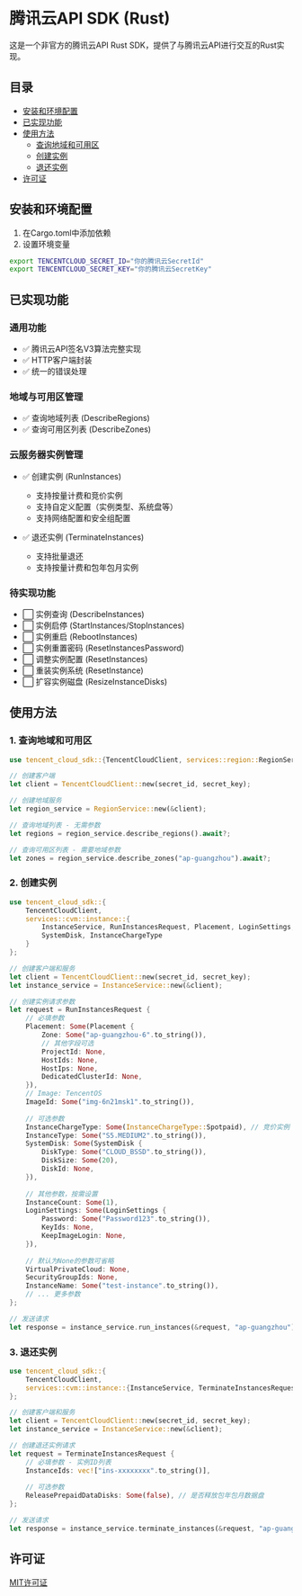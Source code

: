 # 腾讯云API SDK (Rust)

这是一个非官方的腾讯云API Rust SDK，提供了与腾讯云API进行交互的Rust实现。

## 目录

- [安装和环境配置](#安装和环境配置)
- [已实现功能](#已实现功能)
- [使用方法](#使用方法)
  - [查询地域和可用区](#1-查询地域和可用区)
  - [创建实例](#2-创建实例)
  - [退还实例](#3-退还实例)
- [许可证](#许可证)

## 安装和环境配置

1. 在Cargo.toml中添加依赖
2. 设置环境变量

```bash
export TENCENTCLOUD_SECRET_ID="你的腾讯云SecretId"
export TENCENTCLOUD_SECRET_KEY="你的腾讯云SecretKey"
```

## 已实现功能

### 通用功能

- ✅ 腾讯云API签名V3算法完整实现
- ✅ HTTP客户端封装
- ✅ 统一的错误处理

### 地域与可用区管理

- ✅ 查询地域列表 (DescribeRegions)
- ✅ 查询可用区列表 (DescribeZones)

### 云服务器实例管理

- ✅ 创建实例 (RunInstances)
  - 支持按量计费和竞价实例
  - 支持自定义配置（实例类型、系统盘等）
  - 支持网络配置和安全组配置
  
- ✅ 退还实例 (TerminateInstances)
  - 支持批量退还
  - 支持按量计费和包年包月实例

### 待实现功能

- ⬜ 实例查询 (DescribeInstances)
- ⬜ 实例启停 (StartInstances/StopInstances)
- ⬜ 实例重启 (RebootInstances)
- ⬜ 实例重置密码 (ResetInstancesPassword)
- ⬜ 调整实例配置 (ResetInstances)
- ⬜ 重装实例系统 (ResetInstance)
- ⬜ 扩容实例磁盘 (ResizeInstanceDisks)

## 使用方法

### 1. 查询地域和可用区

```rust
use tencent_cloud_sdk::{TencentCloudClient, services::region::RegionService};

// 创建客户端
let client = TencentCloudClient::new(secret_id, secret_key);

// 创建地域服务
let region_service = RegionService::new(&client);

// 查询地域列表 - 无需参数
let regions = region_service.describe_regions().await?;

// 查询可用区列表 - 需要地域参数
let zones = region_service.describe_zones("ap-guangzhou").await?;
```

### 2. 创建实例

```rust
use tencent_cloud_sdk::{
    TencentCloudClient,
    services::cvm::instance::{
        InstanceService, RunInstancesRequest, Placement, LoginSettings,
        SystemDisk, InstanceChargeType
    }
};

// 创建客户端和服务
let client = TencentCloudClient::new(secret_id, secret_key);
let instance_service = InstanceService::new(&client);

// 创建实例请求参数
let request = RunInstancesRequest {
    // 必填参数
    Placement: Some(Placement {
        Zone: Some("ap-guangzhou-6".to_string()),
        // 其他字段可选
        ProjectId: None,
        HostIds: None,
        HostIps: None,
        DedicatedClusterId: None,
    }),
    // Image: TencentOS
    ImageId: Some("img-6n21msk1".to_string()),
    
    // 可选参数
    InstanceChargeType: Some(InstanceChargeType::Spotpaid), // 竞价实例
    InstanceType: Some("S5.MEDIUM2".to_string()),
    SystemDisk: Some(SystemDisk {
        DiskType: Some("CLOUD_BSSD".to_string()),
        DiskSize: Some(20),
        DiskId: None,
    }),
    
    // 其他参数，按需设置
    InstanceCount: Some(1),
    LoginSettings: Some(LoginSettings {
        Password: Some("Password123".to_string()),
        KeyIds: None,
        KeepImageLogin: None,
    }),
    
    // 默认为None的参数可省略
    VirtualPrivateCloud: None,
    SecurityGroupIds: None,
    InstanceName: Some("test-instance".to_string()),
    // ... 更多参数
};

// 发送请求
let response = instance_service.run_instances(&request, "ap-guangzhou").await?;
```

### 3. 退还实例

```rust
use tencent_cloud_sdk::{
    TencentCloudClient,
    services::cvm::instance::{InstanceService, TerminateInstancesRequest}
};

// 创建客户端和服务
let client = TencentCloudClient::new(secret_id, secret_key);
let instance_service = InstanceService::new(&client);

// 创建退还实例请求
let request = TerminateInstancesRequest {
    // 必填参数 - 实例ID列表
    InstanceIds: vec!["ins-xxxxxxxx".to_string()],
    
    // 可选参数
    ReleasePrepaidDataDisks: Some(false), // 是否释放包年包月数据盘
};

// 发送请求
let response = instance_service.terminate_instances(&request, "ap-guangzhou").await?;
```

## 许可证

[MIT许可证](https://choosealicense.com/licenses/mit)

